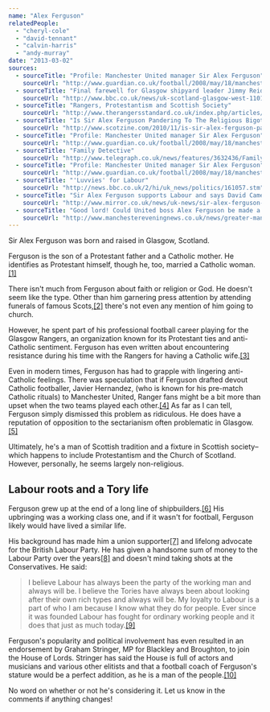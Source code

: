 ```yaml
---
name: "Alex Ferguson"
relatedPeople:
  - "cheryl-cole"
  - "david-tennant"
  - "calvin-harris"
  - "andy-murray"
date: "2013-03-02"
sources:
  - sourceTitle: "Profile: Manchester United manager Sir Alex Ferguson"
    sourceUrl: "http://www.guardian.co.uk/football/2008/may/18/manchesterunited"
  - sourceTitle: "Final farewell for Glasgow shipyard leader Jimmy Reid"
    sourceUrl: "http://www.bbc.co.uk/news/uk-scotland-glasgow-west-11014344"
  - sourceTitle: "Rangers, Protestantism and Scottish Society"
    sourceUrl: "http://www.therangersstandard.co.uk/index.php/articles/rfc-politics/136-rangers-protestantism-and-scottish-society"
  - sourceTitle: "Is Sir Alex Ferguson Pandering To The Religious Bigots Within Rangers FC Fanbase"
    sourceUrl: "http://www.scotzine.com/2010/11/is-sir-alex-ferguson-pandering-to-the-religious-bigots-of-rangers-fc/"
  - sourceTitle: "Profile: Manchester United manager Sir Alex Ferguson"
    sourceUrl: "http://www.guardian.co.uk/football/2008/may/18/manchesterunited"
  - sourceTitle: "Family Detective"
    sourceUrl: "http://www.telegraph.co.uk/news/features/3632436/Family-detective.html"
  - sourceTitle: "Profile: Manchester United manager Sir Alex Ferguson"
    sourceUrl: "http://www.guardian.co.uk/football/2008/may/18/manchesterunited"
  - sourceTitle: "'Luvvies' for Labour"
    sourceUrl: "http://news.bbc.co.uk/2/hi/uk_news/politics/161057.stm"
  - sourceTitle: "Sir Alex Ferguson supports Labour and says David Cameron's policies are 'about helping his own sort'"
    sourceUrl: "http://www.mirror.co.uk/news/uk-news/sir-alex-ferguson-supports-labour-217474"
  - sourceTitle: "Good lord! Could United boss Alex Ferguson be made a top off?"
    sourceUrl: "http://www.manchestereveningnews.co.uk/news/greater-manchester-news/good-lord-could-united-boss-852651"
---
```


Sir Alex Ferguson was born and raised in Glasgow, Scotland.

Ferguson is the son of a Protestant father and a Catholic mother. He identifies as Protestant himself, though he, too, married a Catholic woman.<a class="source-citation" href="http://www.guardian.co.uk/football/2008/may/18/manchesterunited" title="Profile: Manchester United manager Sir Alex Ferguson">[1]</a>

There isn't much from Ferguson about faith or religion or God. He doesn't seem like the type. Other than him garnering press attention by attending funerals of famous Scots,<a class="source-citation" href="http://www.bbc.co.uk/news/uk-scotland-glasgow-west-11014344" title="Final farewell for Glasgow shipyard leader Jimmy Reid">[2]</a> there's not even any mention of him going to church.

However, he spent part of his professional football career playing for the Glasgow Rangers, an organization known for its Protestant ties and anti-Catholic sentiment. Ferguson has even written about encountering resistance during his time with the Rangers for having a Catholic wife.<a class="source-citation" href="http://www.therangersstandard.co.uk/index.php/articles/rfc-politics/136-rangers-protestantism-and-scottish-society" title="Rangers, Protestantism and Scottish Society">[3]</a>

Even in modern times, Ferguson has had to grapple with lingering anti-Catholic feelings. There was speculation that if Ferguson drafted devout Catholic footballer, Javier Hernandez, (who is known for his pre-match Catholic rituals) to Manchester United, Ranger fans might be a bit more than upset when the two teams played each other.<a class="source-citation" href="http://www.scotzine.com/2010/11/is-sir-alex-ferguson-pandering-to-the-religious-bigots-of-rangers-fc/" title="Is Sir Alex Ferguson Pandering To The Religious Bigots Within Rangers FC Fanbase">[4]</a> As far as I can tell, Ferguson simply dismissed this problem as ridiculous. He does have a reputation of opposition to the sectarianism often problematic in Glasgow.<a class="source-citation" href="http://www.guardian.co.uk/football/2008/may/18/manchesterunited" title="Profile: Manchester United manager Sir Alex Ferguson">[5]</a>

Ultimately, he's a man of Scottish tradition and a fixture in Scottish society–which happens to include Protestantism and the Church of Scotland. However, personally, he seems largely non-religious.


## Labour roots and a Tory life

Ferguson grew up at the end of a long line of shipbuilders.<a class="source-citation" href="http://www.telegraph.co.uk/news/features/3632436/Family-detective.html" title="Family Detective">[6]</a> His upbringing was a working class one, and if it wasn't for football, Ferguson likely would have lived a similar life.

His background has made him a union supporter<a class="source-citation" href="http://www.guardian.co.uk/football/2008/may/18/manchesterunited" title="Profile: Manchester United manager Sir Alex Ferguson">[7]</a> and lifelong advocate for the British Labour Party. He has given a handsome sum of money to the Labour Party over the years<a class="source-citation" href="http://news.bbc.co.uk/2/hi/uk_news/politics/161057.stm" title="&apos;Luvvies&apos; for Labour">[8]</a> and doesn't mind taking shots at the Conservatives. He said:

>I believe Labour has always been the party of the working man and always will be. I believe the Tories have always been about looking after their own rich types and always will be. My loyalty to Labour is a part of who I am because I know what they do for people. Ever since it was founded Labour has fought for ordinary working people and it does that just as much today.<a class="source-citation" href="http://www.mirror.co.uk/news/uk-news/sir-alex-ferguson-supports-labour-217474" title="Sir Alex Ferguson supports Labour and says David Cameron&apos;s policies are &apos;about helping his own sort&apos;">[9]</a>

Ferguson's popularity and political involvement has even resulted in an endorsement by Graham Stringer, MP for Blackley and Broughton, to join the House of Lords. Stringer has said the House is full of actors and musicians and various other elitists and that a football coach of Ferguson's stature would be a perfect addition, as he is a man of the people.<a class="source-citation" href="http://www.manchestereveningnews.co.uk/news/greater-manchester-news/good-lord-could-united-boss-852651" title="Good lord! Could United boss Alex Ferguson be made a top off?">[10]</a>

No word on whether or not he's considering it. Let us know in the comments if anything changes!